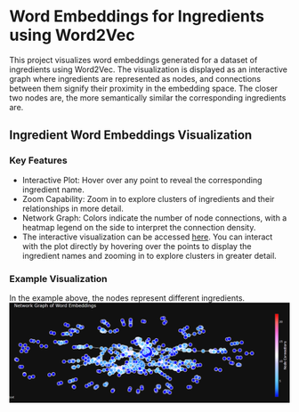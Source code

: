 # Word Embeddings for Ingredients using Word2Vec
This project visualizes word embeddings generated for a dataset of ingredients using Word2Vec. The visualization is displayed as an interactive graph where ingredients are represented as nodes, and connections between them signify their proximity in the embedding space. The closer two nodes are, the more semantically similar the corresponding ingredients are.

## Ingredient Word Embeddings Visualization
### Key Features
 * Interactive Plot: Hover over any point to reveal the corresponding ingredient name.
 * Zoom Capability: Zoom in to explore clusters of ingredients and their relationships in more detail.
 * Network Graph: Colors indicate the number of node connections, with a heatmap legend on the side to interpret the connection density.
 * The interactive visualization can be accessed [here](). You can interact with the plot directly by hovering over the points to display the ingredient names and zooming in to explore clusters in greater detail.

### Example Visualization

In the example above, the nodes represent different ingredients.
![Ingredients](images/ingredients.png)

